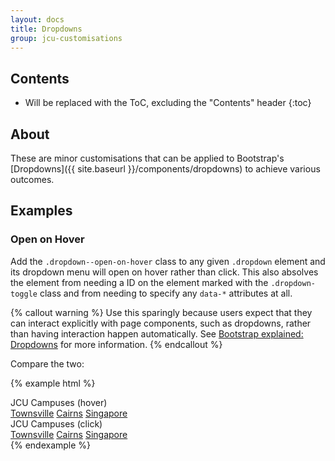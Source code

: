 ```yaml
---
layout: docs
title: Dropdowns
group: jcu-customisations
---
```


## Contents

* Will be replaced with the ToC, excluding the "Contents" header
{:toc}

## About

These are minor customisations that can be applied to Bootstrap's
[Dropdowns]({{ site.baseurl }}/components/dropdowns) to achieve various outcomes.

## Examples

### Open on Hover

Add the `.dropdown--open-on-hover` class to any given `.dropdown` element and
its dropdown menu will open on hover rather than click.  This also absolves the
element from needing a ID on the element marked with the ``.dropdown-toggle``
class and from needing to specify any ``data-*`` attributes at all.

{% callout warning %}
Use this sparingly because users expect that they can interact explicitly with
page components, such as dropdowns, rather than having interaction happen
automatically. See [Bootstrap explained:
Dropdowns](http://markdotto.com/2012/02/27/bootstrap-explained-dropdowns/) for
more information.
{% endcallout %}

Compare the two:

{% example html %}
<div class="btn-group">
  <div class="btn-group">
    <div class="dropdown dropdown--open-on-hover">
      <a class="btn btn-secondary dropdown-toggle" aria-haspopup="true" aria-expanded="false">JCU Campuses (hover)</a>
      <div class="dropdown-menu">
        <a class="dropdown-item" href="#">Townsville</a>
        <a class="dropdown-item" href="#">Cairns</a>
        <a class="dropdown-item" href="#">Singapore</a>
      </div>
    </div>
  </div>

  <div class="btn-group">
    <div class="dropdown">
      <a class="btn btn-secondary dropdown-toggle" data-toggle="dropdown" aria-haspopup="true" aria-expanded="false">JCU Campuses (click)</a>
      <div class="dropdown-menu">
        <a class="dropdown-item" href="#">Townsville</a>
        <a class="dropdown-item" href="#">Cairns</a>
        <a class="dropdown-item" href="#">Singapore</a>
      </div>
    </div>
  </div>
</div>
{% endexample %}
